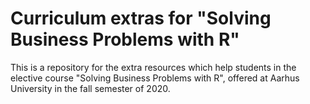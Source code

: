# Curriculum extras for "Solving Business Problems with R"
This is a repository for the extra resources which help students in the elective course "Solving Business Problems with R", offered at Aarhus University in the fall semester of 2020.
